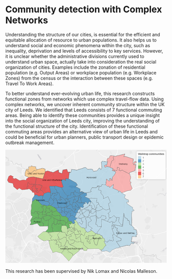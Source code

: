 # Community detection with Complex Networks

Understanding the structure of our cities, is essential for the efficient and equitable allocation of resource to urban populations. It also helps us to understand social and economic phenomena within the city, such as inequality, deprivation and levels of accessibility to key services. However, it is unclear whether the administrative divisions currently used to understand urban space, actually take into consideration the real social organization of cities. Examples include the zonation of residential population (e.g. Output Areas) or workplace population (e.g. Workplace Zones) from the census or the interaction between these spaces (e.g. Travel To Work Areas). 

To better understand ever-evolving urban life, this research constructs functional zones from networks which use complex travel-flow data. Using complex networks, we uncover inherent community structure within the UK city of Leeds. We identified that Leeds consists of 7 functional commuting areas. Being able to identify these communities provides a unique insight into the social organization of Leeds city, improving the understanding of the functional structure of the city. Identification of these functional commuting areas provides an alternative view of urban life in Leeds and could be beneficial for urban planners, public transport design or epidemic outbreak management.

![Functional commuting areas detected within Leeds](https://github.com/IvanaKocanova/Community_detection_with_Complex_Networks/blob/master/maps/Walktrap_communities.PNG)

This research has been supervised by Nik Lomax and Nicolas Malleson.
